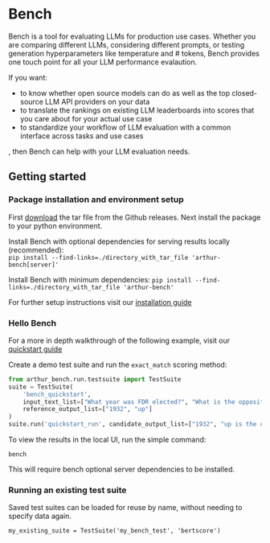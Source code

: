 # Bench

Bench is a tool for evaluating LLMs for production use cases. Whether you are comparing different LLMs, considering different prompts, or testing generation hyperparameters like temperature and # tokens, Bench provides one touch point for all your LLM performance evalaution.

If you want:

- to know whether open source models can do as well as the top closed-source LLM API providers on your data
- to translate the rankings on existing LLM leaderboards into scores that you care about for your actual use case
- to standardize your workflow of LLM evaluation with a common interface across tasks and use cases

, then Bench can help with your LLM evaluation needs.

## Getting started

### Package installation and environment setup
First [download](https://github.com/arthur-ai/bench/releases) the tar file from the Github releases. Next install the package to your python environment.

Install Bench with optional dependencies for serving results locally (recommended):  
`pip install --find-links=./directory_with_tar_file 'arthur-bench[server]'`

Install Bench with minimum dependencies:
`pip install --find-links=./directory_with_tar_file 'arthur-bench'`

For further setup instructions visit our [installation guide](https://docs.arthur.com/bench/setup/index.html)


### Hello Bench

For a more in depth walkthrough of the following example, visit our [quickstart guide](https://docs.arthur.com/bench/quickstart.html)

Create a demo test suite and run the `exact_match` scoring method:

```python
from arthur_bench.run.testsuite import TestSuite
suite = TestSuite(
    'bench_quickstart', 
    input_text_list=["What year was FDR elected?", "What is the opposite of down?"], 
    reference_output_list=["1932", "up"]
)
suite.run('quickstart_run', candidate_output_list=["1932", "up is the opposite of down"])
```

To view the results in the local UI, run the simple command:

```
bench
```

This will require bench optional server dependencies to be installed.

### Running an existing test suite
Saved test suites can be loaded for reuse by name, without needing to specify data again. 

```
my_existing_suite = TestSuite('my_bench_test', 'bertscore')
```
